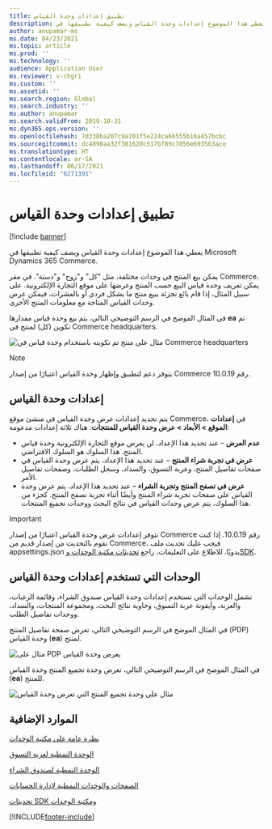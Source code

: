 ```yaml
---
title: تطبيق إعدادات وحدة القياس
description: يغطي هذا الموضوع إعدادات وحدة القياس ويصف كيفية تطبيقها في Microsoft Dynamics 365 Commerce.
author: anupamar-ms
ms.date: 04/23/2021
ms.topic: article
ms.prod: ''
ms.technology: ''
audience: Application User
ms.reviewer: v-chgri
ms.custom: ''
ms.assetid: ''
ms.search.region: Global
ms.search.industry: ''
ms.author: anupamar
ms.search.validFrom: 2019-10-31
ms.dyn365.ops.version: ''
ms.openlocfilehash: 7d338ba207c9a101f5e224ca66555b16a457bcbc
ms.sourcegitcommit: dc4898aa32f381620c517bf89c7856e693563ace
ms.translationtype: HT
ms.contentlocale: ar-SA
ms.lasthandoff: 06/17/2021
ms.locfileid: "6271391"
---
```

# <a name="apply-unit-of-measure-settings"></a>تطبيق إعدادات وحدة القياس

[!include [banner](includes/banner.md)]

يغطي هذا الموضوع إعدادات وحدة القياس ويصف كيفية تطبيقها في Microsoft Dynamics 365 Commerce.

يمكن بيع المنتج في وحدات مختلفة، مثل "كل" و"زوج" و"دستة". في مقر Commerce، يمكن تعريف وحدة قياس البيع حسب المنتج وعرضها على موقع التجارة الإلكترونية. على سبيل المثال، إذا قام بائع تجزئة ببيع منتج ما بشكل فردي أو بالعشرات، فيمكن عرض وحدات القياس المتاحة مع معلومات المنتج الأخرى.

في المثال الموضح في الرسم التوضيحي التالي، يتم بيع وحدة قياس مقدارها **ea** تم تكوين (كل) لمنتج في Commerce headquarters.

![مثال على منتج تم تكوينه باستخدام وحدة قياس في Commerce headquarters](./media/Productunit-headquarters.PNG)

> [!NOTE]
> يتوفر دعم لتطبيق وإظهار وحدة القياس اعتبارًا من إصدار Commerce رقم 10.0.19.

## <a name="unit-of-measure-settings"></a>إعدادات وحدة القياس

يتم تحديد إعدادات عرض وحدة القياس في منشئ موقع Commerce، في **إعدادات الموقع \> الأبعاد \> عرض وحدة القياس للمنتجات**. هناك ثلاثة إعدادات مدعومة:

- **عدم العرض** – عند تحديد هذا الإعداد، لن يعرض موقع التجارة الإلكترونية وحدة قياس المنتج. هذا السلوك هو السلوك الافتراضي.
- **عرض في تجربة شراء المنتج** – عند تحديد هذا الإعداد، يتم عرض وحدة القياس في صفحات تفاصيل المنتج، وعربة التسوق، والسداد، وسجل الطلبات، وصفحات تفاصيل الأمر.
- **عرض في تصفح المنتج وتجربة الشراء** – عند تحديد هذا الإعداد، يتم عرض وحدة القياس على صفحات تجربة شراء المنتج وأيضًا أثناء تجربة تصفح المنتج. كجزء من هذا السلوك، يتم عرض وحدات القياس في نتائج البحث ووحدات تجميع المنتجات.

> [!IMPORTANT]
> تتوفر إعدادات عرض وحدة القياس اعتبارًا من إصدار Commerce رقم 10.0.19. إذا كنت تقوم بالتحديث من إصدار قديم من Commerce، فيجب عليك تحديث ملف appsettings.json يدويًا. للاطلاع على التعليمات، راجع [تحديثات مكتبة الوحدات وSDK](e-commerce-extensibility/sdk-updates.md#update-the-appsettingsjson-file).

## <a name="modules-that-use-unit-of-measure-settings"></a>الوحدات التي تستخدم إعدادات وحدة القياس

تشمل الوحدات التي تستخدم إعدادات وحدة القياس صندوق الشراء، وقائمة الرغبات، والعربة، وأيقونة عربة التسوق، وحاوية نتائج البحث، ومجموعة المنتجات، والسداد، ووحدات تفاصيل الطلب.

في المثال الموضح في الرسم التوضيحي التالي، تعرض صفحة تفاصيل المنتج (PDP) وحدة القياس (**ea**) لمنتج.

![مثال على PDP يعرض وحدة القياس](./media/Productunit-PDP.png)

في المثال الموضح في الرسم التوضيحي التالي، تعرض وحدة تجميع المنتج وحدة القياس (**ea**) للمنتج.

![مثال على وحدة تجميع المنتج التي تعرض وحدة القياس](./media/Productunit-productcollection.png)

## <a name="additional-resources"></a>الموارد الإضافية

[نظرة عامة على مكتبة الوحدات](starter-kit-overview.md)

[الوحدة النمطية لعربة التسوق](add-cart-module.md)

[الوحدة النمطية لصندوق الشراء](add-buy-box.md)

[الصفحات والوحدات النمطية لإدارة الحسابات](account-management.md)

[تحديثات SDK ومكتبة الوحدات](e-commerce-extensibility/sdk-updates.md)

[!INCLUDE[footer-include](../includes/footer-banner.md)]
